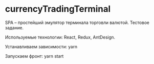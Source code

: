 # currencyTradingTerminal
SPA – простейший эмулятор терминала торговли валютой. Тестовое задание.

Используемые технологии: React, Redux, AntDesign.

Устанавливаем зависимости: yarn

Запускаем фронт: yarn start
